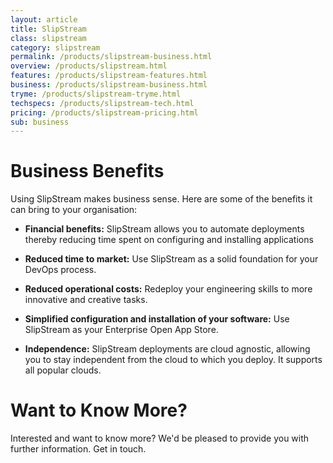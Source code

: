 ```yaml
---
layout: article
title: SlipStream
class: slipstream
category: slipstream
permalink: /products/slipstream-business.html
overview: /products/slipstream.html
features: /products/slipstream-features.html
business: /products/slipstream-business.html
tryme: /products/slipstream-tryme.html
techspecs: /products/slipstream-tech.html
pricing: /products/slipstream-pricing.html
sub: business
---
```


Business Benefits
=================

Using SlipStream makes business sense. Here are some of the benefits it can bring to your organisation:

* **Financial benefits:** SlipStream allows you to automate deployments thereby reducing time spent on configuring and installing applications

* **Reduced time to market:** Use SlipStream as a solid foundation for your DevOps process.

* **Reduced operational costs:** Redeploy your engineering skills to more innovative and creative tasks.

* **Simplified configuration and installation of your software:** Use SlipStream as your Enterprise Open App Store.

* **Independence:** SlipStream deployments are cloud agnostic, allowing you to stay independent from the cloud to which you deploy. It supports all popular clouds.

Want to Know More?
====

Interested and want to know more? We'd be pleased to provide you with further information. Get in touch.

<span class='contact-us-placeholder'></span>
